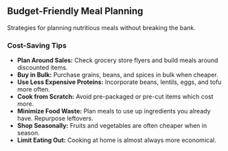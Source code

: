 ## Budget-Friendly Meal Planning

Strategies for planning nutritious meals without breaking the bank.

### Cost-Saving Tips
*   **Plan Around Sales:** Check grocery store flyers and build meals around discounted items.
*   **Buy in Bulk:** Purchase grains, beans, and spices in bulk when cheaper.
*   **Use Less Expensive Proteins:** Incorporate beans, lentils, eggs, and tofu more often.
*   **Cook from Scratch:** Avoid pre-packaged or pre-cut items which cost more.
*   **Minimize Food Waste:** Plan meals to use up ingredients you already have. Repurpose leftovers.
*   **Shop Seasonally:** Fruits and vegetables are often cheaper when in season.
*   **Limit Eating Out:** Cooking at home is almost always more economical. 